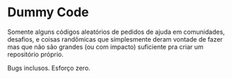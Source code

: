 Dummy Code
================

Somente alguns códigos aleatórios de pedidos de ajuda em comunidades, desafios, e coisas randômicas que simplesmente deram vontade de fazer mas que não são grandes (ou com impacto) suficiente pra criar um repositório próprio.

Bugs inclusos. Esforço zero.
